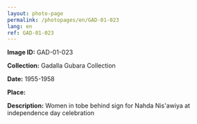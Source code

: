 ```yaml
---
layout: photo-page
permalink: /photopages/en/GAD-01-023
lang: en
ref: GAD-01-023
---
```


**Image ID:** GAD-01-023

**Collection:** Gadalla Gubara Collection

**Date:** 1955-1958

**Place:**

**Description:** Women in tobe behind sign for Nahda Nis'awiya at independence day celebration
